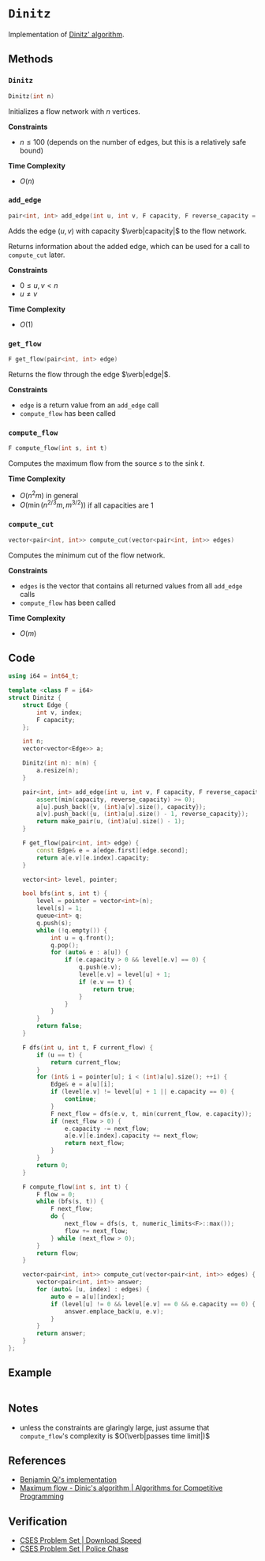 # `Dinitz`
Implementation of [Dinitz' algorithm](https://en.wikipedia.org/wiki/Dinic%27s_algorithm).

## Methods
### `Dinitz`
```cpp
Dinitz(int n)
```

Initializes a flow network with $n$ vertices.

**Constraints**
- $n \le 100$ (depends on the number of edges, but this is a relatively safe bound)

**Time Complexity**
- $O(n)$

### `add_edge`
```cpp
pair<int, int> add_edge(int u, int v, F capacity, F reverse_capacity = 0)
```

Adds the edge $(u, v)$ with capacity $\verb|capacity|$ to the flow network.

Returns information about the added edge, which can be used for a call to `compute_cut` later.

**Constraints**
- $0 \le u, v < n$
- $u \ne v$

**Time Complexity**
- $O(1)$

### `get_flow`
```cpp
F get_flow(pair<int, int> edge)
```

Returns the flow through the edge $\verb|edge|$.

**Constraints**
- `edge` is a return value from an `add_edge` call
- `compute_flow` has been called

### `compute_flow`
```cpp
F compute_flow(int s, int t)
```

Computes the maximum flow from the source $s$ to the sink $t$.

**Time Complexity**
- $O(n^{2}m)$ in general
- $O(\min(n^{2/3}m, m^{3/2}))$ if all capacities are $1$

### `compute_cut`
```cpp
vector<pair<int, int>> compute_cut(vector<pair<int, int>> edges)
```

Computes the minimum cut of the flow network.

**Constraints**
- `edges` is the vector that contains all returned values from all `add_edge` calls
- `compute_flow` has been called

**Time Complexity**
- $O(m)$

## Code
```cpp
using i64 = int64_t;
```

```cpp
template <class F = i64>
struct Dinitz {
	struct Edge {
		int v, index;
		F capacity;
	};

	int n;
	vector<vector<Edge>> a;

	Dinitz(int n): n(n) {
		a.resize(n);
	}

	pair<int, int> add_edge(int u, int v, F capacity, F reverse_capacity = 0) {
		assert(min(capacity, reverse_capacity) >= 0);
		a[u].push_back({v, (int)a[v].size(), capacity});
		a[v].push_back({u, (int)a[u].size() - 1, reverse_capacity});
		return make_pair(u, (int)a[u].size() - 1);
	}

	F get_flow(pair<int, int> edge) {
		const Edge& e = a[edge.first][edge.second];
		return a[e.v][e.index].capacity;
	}

	vector<int> level, pointer;

	bool bfs(int s, int t) {
		level = pointer = vector<int>(n);
		level[s] = 1;
		queue<int> q;
		q.push(s);
		while (!q.empty()) {
			int u = q.front();
			q.pop();
			for (auto& e : a[u]) {
				if (e.capacity > 0 && level[e.v] == 0) {
					q.push(e.v);
					level[e.v] = level[u] + 1;
					if (e.v == t) {
						return true;
					}
				}
			}
		}
		return false;
	}

	F dfs(int u, int t, F current_flow) {
		if (u == t) {
			return current_flow;
		}
		for (int& i = pointer[u]; i < (int)a[u].size(); ++i) {
			Edge& e = a[u][i];
			if (level[e.v] != level[u] + 1 || e.capacity == 0) {
				continue;
			}
			F next_flow = dfs(e.v, t, min(current_flow, e.capacity));
			if (next_flow > 0) {
				e.capacity -= next_flow;
				a[e.v][e.index].capacity += next_flow;
				return next_flow;
			}
		}
		return 0;
	}

	F compute_flow(int s, int t) {
		F flow = 0;
		while (bfs(s, t)) {
			F next_flow;
			do {
				next_flow = dfs(s, t, numeric_limits<F>::max());
				flow += next_flow;
			} while (next_flow > 0);
		}
		return flow;
	}

	vector<pair<int, int>> compute_cut(vector<pair<int, int>> edges) {
		vector<pair<int, int>> answer;
		for (auto& [u, index] : edges) {
			auto e = a[u][index];
			if (level[u] != 0 && level[e.v] == 0 && e.capacity == 0) {
				answer.emplace_back(u, e.v);
			}
		}
		return answer;
	}
};
```

## Example
```

```

## Notes
- unless the constraints are glaringly large, just assume that `compute_flow`'s complexity is $O(\verb|passes time limit|)$

## References
- [Benjamin Qi's implementation](https://github.com/bqi343/USACO/blob/master/Implementations/content/graphs%20(12)/Flows%20(12.3)/Dinic.h)
- [Maximum flow - Dinic's algorithm | Algorithms for Competitive Programming](https://cp-algorithms.web.app/graph/dinic.html)

## Verification
- [CSES Problem Set | Download Speed](https://cses.fi/problemset/task/1694)
- [CSES Problem Set | Police Chase](https://cses.fi/problemset/task/1695)